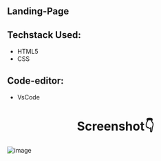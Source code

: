 ## Landing-Page

## Techstack Used:
- HTML5
- CSS

## Code-editor:
- VsCode

<h1 align="center">Screenshot👇</h1>

![image](https://user-images.githubusercontent.com/102523492/201401973-4056a94a-cad1-49df-bbef-b8c1b0b35991.png)
